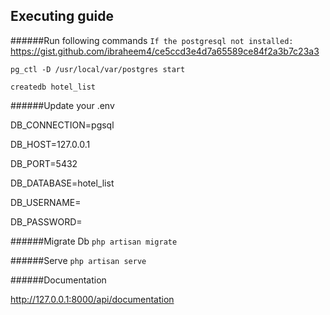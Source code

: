 ## Executing guide
######Run following commands
`If the postgresql not installed:`
https://gist.github.com/ibraheem4/ce5ccd3e4d7a65589ce84f2a3b7c23a3

`pg_ctl -D /usr/local/var/postgres start`

`createdb hotel_list`

######Update your .env

DB_CONNECTION=pgsql

DB_HOST=127.0.0.1

DB_PORT=5432

DB_DATABASE=hotel_list

DB_USERNAME=

DB_PASSWORD=

######Migrate Db
`php artisan migrate`

######Serve
`php artisan serve`

######Documentation

http://127.0.0.1:8000/api/documentation
